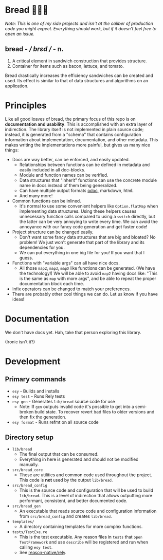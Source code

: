 # Bread 🍞🥖🥐

_Note: This is one of my side projects and isn't at the caliber of production
code you might expect. Everything should work, but if it doesn't feel free to
open an issue._

## **bread**  -  _/ brɛd /_  -  n.

1. A critical element in sandwich construction that provides structure.
2. Container for items such as bacon, lettuce, and tomato.

Bread drastically increases the efficiency sandwiches can be created and used. Its effect is similar to that of data structures and algorithms on an application.

# Principles

Like all good loaves of bread, the primary focus of this repo is on **documentation
and usability**. This is accomplished with an extra layer of indirection. The library
itself is not implemented in plain source code; instead, it is generated from a "schema" that
contains configuration information about implementation, documentation, and other metadata. This makes writing the implementations more painful, but gives us many nice things:

- Docs are way better, can be enforced, and easily updated.
  - Relationships between functions can be defined in metadata and easily included in all doc-blocks.
  - Module and function names can be verified.
  - Data structures that "inherit" functions can use the concrete module name in docs instead of them being generalized.
  - Can have multiple output formats [odoc](https://github.com/ocaml/odoc), markdown, html.
  - And many more!
- Common functions can be inlined.
  - It's normal to use some convenient helpers like `Option.flatMap` when implementing data structures. Using these helpers causes unnecessary function calls compared to using a `switch` directly, but the latter can be very annoying to write every time. We can avoid the annoyance with our fancy code generation and get faster code!
- Project structure can be changed easily.
  - Don't want some fancy data structures that are big and bloated? No problem! We just won't generate that part of the library and its dependencies for you.
  - We can put everything in one big file for you! If you want that I guess.
- Functions with "variable args" can all have nice docs.
  - All those `map2`, `map3`, `mapX` like functions can be generated. (We have the technology!) We will be able to avoid `map2` having docs like: "This is the same as `map` with more args", and be able to repeat the proper documentation block each time.
- Infix operators can be changed to match your preferences.
- There are probably other cool things we can do. Let us know if you have ideas!

# Documentation

We don't have docs yet. Hah, take that person exploring this library.

(Ironic isn't it?)

# Development

## Primary commands

- `esy` - Builds and installs
- `esy test` - Runs Rely tests
- `esy gen` - Generates `lib/bread` source code for use
  - Note: If `gen` outputs invalid code it's possible to get into a semi-broken
  build state. To recover revert bad files to older versions and then fix the
  generation.
- `esy format` - Runs refmt on all source code

## Directory setup

- `lib/bread`
  - The final output that can be consumed.
  - Everything in here is generated and should not be modified manually.
- `src/bread_core`
  - These are utilities and common code used throughout the project. This code is
  **not** used by the output `lib/bread`.
- `src/bread_config`
  - This is the source code and configuration that will be used to build `lib/bread`. This is a level of indirection that allows outputting more performant, consistent, and better documented code.
- `src/bread_gen`
  - An executable that reads source code and configuration information from `src/bread_config` and creates `lib/bread`.
- `templates/`
  - A directory containing templates for more complex functions.
- `tests/TestExe.re`
  - This is the test executable. Any reason files in `tests` that `open TestFramework` and use `describe` will be registered and run when calling `esy test`.
  - See [reason-native/rely](https://reason-native.com/docs/rely/).
